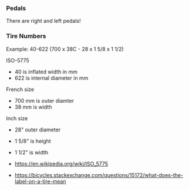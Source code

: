 ### Pedals

There are right and left pedals!


### Tire Numbers

Example: 40-622 (700 x 38C - 28 x 1 5/8 x 1 1/2)

ISO-5775
* 40 is inflated width in mm
* 622 is internal diameter in mm

French size
* 700 mm is outer diamter
* 38 mm is width

Inch size
* 28" outer diameter
* 1 5/8" is height
* 1 1/2" is width

* https://en.wikipedia.org/wiki/ISO_5775
* https://bicycles.stackexchange.com/questions/15172/what-does-the-label-on-a-tire-mean